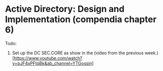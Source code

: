 # Active Directory: Design and Implementation (compendia chapter 6)

Todo: 
1. Set up the DC SEC.CORE as show in the (video from the previous week.)[https://www.youtube.com/watch?v=pJF4xPFtqBk&ab_channel=YTGossin]
